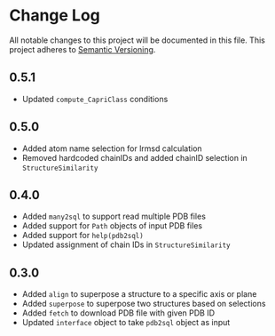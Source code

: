 # Change Log


All notable changes to this project will be documented in this file.
This project adheres to [Semantic Versioning](http://semver.org/).

## 0.5.1
- Updated `compute_CapriClass` conditions

## 0.5.0
- Added atom name selection for lrmsd calculation
- Removed hardcoded chainIDs and added chainID selection in `StructureSimilarity`

## 0.4.0
- Added `many2sql` to support read multiple PDB files
- Added support for `Path` objects of input PDB files
- Added support for `help(pdb2sql)`
- Updated assignment of chain IDs in `StructureSimilarity`

## 0.3.0
- Added `align` to superpose a structure to a specific axis or plane
- Added `superpose` to superpose two structures based on selections
- Added `fetch` to download PDB file with given PDB ID
- Updated `interface` object to take `pdb2sql` object as input